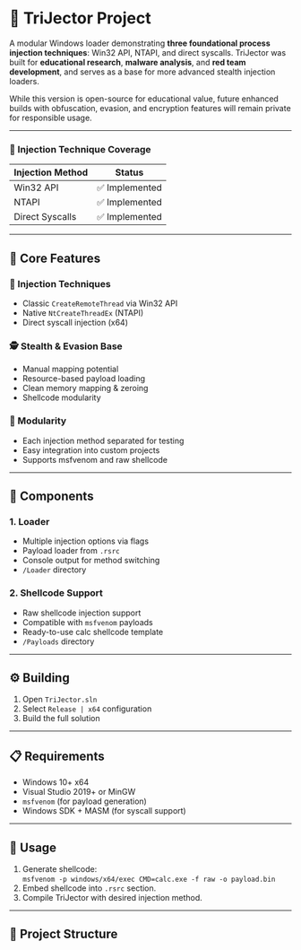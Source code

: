 # 💉 TriJector Project

A modular Windows loader demonstrating **three foundational process injection techniques**: Win32 API, NTAPI, and direct syscalls. TriJector was built for **educational research**, **malware analysis**, and **red team development**, and serves as a base for more advanced stealth injection loaders.

While this version is open-source for educational value, future enhanced builds with obfuscation, evasion, and encryption features will remain private for responsible usage.

---

### 🎯 Injection Technique Coverage

| Injection Method   | Status      |
|--------------------|-------------|
| Win32 API          | ✅ Implemented |
| NTAPI              | ✅ Implemented |
| Direct Syscalls    | ✅ Implemented |

---

## 🎯 Core Features

### 🧬 Injection Techniques
- Classic `CreateRemoteThread` via Win32 API
- Native `NtCreateThreadEx` (NTAPI)
- Direct syscall injection (x64)

### 🕵️ Stealth & Evasion Base
- Manual mapping potential
- Resource-based payload loading
- Clean memory mapping & zeroing
- Shellcode modularity

### 🧩 Modularity
- Each injection method separated for testing
- Easy integration into custom projects
- Supports msfvenom and raw shellcode

---

## 🚀 Components

### 1. Loader
- Multiple injection options via flags
- Payload loader from `.rsrc`
- Console output for method switching
- `/Loader` directory

### 2. Shellcode Support
- Raw shellcode injection support
- Compatible with `msfvenom` payloads
- Ready-to-use calc shellcode template
- `/Payloads` directory

---

## ⚙️ Building
1. Open `TriJector.sln`
2. Select `Release | x64` configuration
3. Build the full solution

---

## 📋 Requirements
- Windows 10+ x64
- Visual Studio 2019+ or MinGW
- `msfvenom` (for payload generation)
- Windows SDK + MASM (for syscall support)

---

## 🔄 Usage
1. Generate shellcode:  
   `msfvenom -p windows/x64/exec CMD=calc.exe -f raw -o payload.bin`
2. Embed shellcode into `.rsrc` section.
3. Compile TriJector with desired injection method.

---

## 📂 Project Structure

